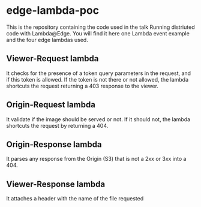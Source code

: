 # edge-lambda-poc

This is the repository containing the code used in the talk Running distriuted code with Lambda@Edge. You will find it here one Lambda event example and the four edge lambdas used.

## Viewer-Request lambda

It checks for the presence of a token query parameters in the request, and if this token is allowed. If the token is not there or not allowed, the lambda shortcuts the request returning a 403 response to the viewer.

## Origin-Request lambda

It validate if the image should be served or not. If it should not, the lambda shortcuts the request by returning a 404.

## Origin-Response lambda

It parses any response from the Origin (S3) that is not a 2xx or 3xx into a 404.

## Viewer-Response lambda

It attaches a header with the name of the file requested
